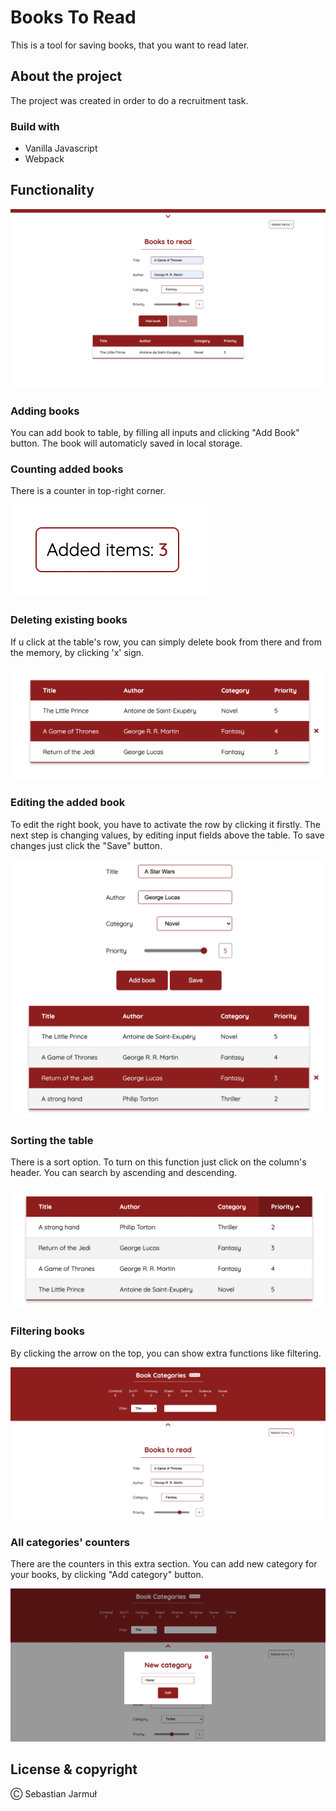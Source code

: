 # Books To Read

This is a tool for saving books, that you want to read later.

## About the project

The project was created in order to do a recruitment task.

### Build with

- Vanilla Javascript
- Webpack

## Functionality

![Adding books](https://github.com/sbkjarmul/book-to-read/blob/master/screens/1.jpg)

### Adding books

You can add book to table, by filling all inputs and clicking "Add Book" button. The book will automaticly saved in local storage.

### Counting added books

There is a counter in top-right corner.

![Counting books](https://github.com/sbkjarmul/book-to-read/blob/master/screens/3.jpg)

### Deleting existing books

If u click at the table's row, you can simply delete book from there and from the memory, by clicking 'x' sign.

![Deleting books](https://github.com/sbkjarmul/book-to-read/blob/master/screens/2.jpg)

### Editing the added book

To edit the right book, you have to activate the row by clicking it firstly. The next step is changing values, by editing input fields above the table. To save changes just click the "Save" button.

![Editing](https://github.com/sbkjarmul/book-to-read/blob/master/screens/7.jpg)

### Sorting the table

There is a sort option. To turn on this function just click on the column's header. You can search by ascending and descending.

![Sorting the table](https://github.com/sbkjarmul/book-to-read/blob/master/screens/6.jpg)

### Filtering books

By clicking the arrow on the top, you can show extra functions like filtering.

![Extra functions](https://github.com/sbkjarmul/book-to-read/blob/master/screens/4.jpg)

### All categories' counters

There are the counters in this extra section. You can add new category for your books, by clicking "Add category" button.

![Categories` counters](https://github.com/sbkjarmul/book-to-read/blob/master/screens/5.jpg)

## License & copyright

Ⓒ Sebastian Jarmuł
